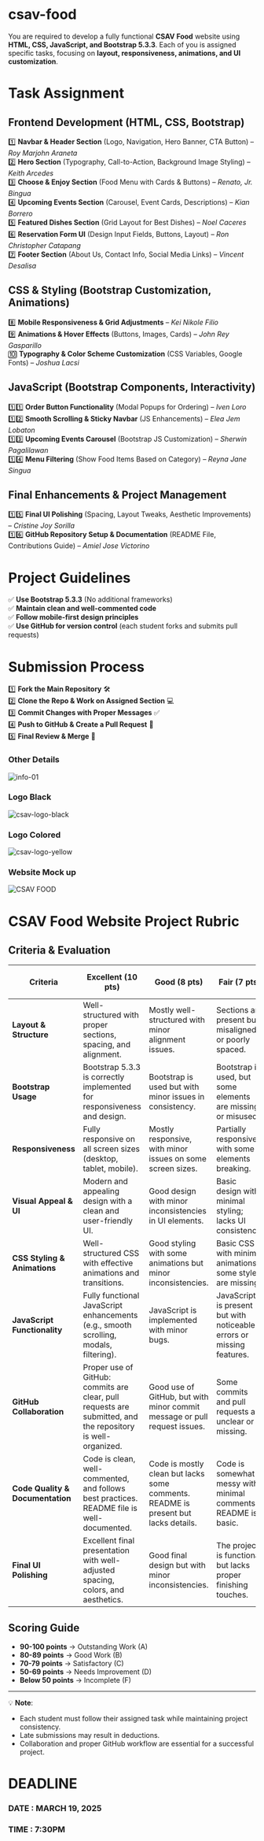 # csav-food

You are required to develop a fully functional **CSAV Food** website using **HTML, CSS, JavaScript, and Bootstrap 5.3.3**. Each of you is assigned specific tasks, focusing on **layout, responsiveness, animations, and UI customization**.  


# Task Assignment

## Frontend Development (HTML, CSS, Bootstrap)
1️⃣ **Navbar & Header Section** (Logo, Navigation, Hero Banner, CTA Button) – *Roy Marjohn Araneta*  
2️⃣ **Hero Section** (Typography, Call-to-Action, Background Image Styling) – *Keith Arcedes*  
3️⃣ **Choose & Enjoy Section** (Food Menu with Cards & Buttons) – *Renato, Jr. Bingua*  
4️⃣ **Upcoming Events Section** (Carousel, Event Cards, Descriptions) – *Kian Borrero*  
5️⃣ **Featured Dishes Section** (Grid Layout for Best Dishes) – *Noel Caceres*  
6️⃣ **Reservation Form UI** (Design Input Fields, Buttons, Layout) – *Ron Christopher Catapang*  
7️⃣ **Footer Section** (About Us, Contact Info, Social Media Links) – *Vincent Desalisa*  

## CSS & Styling (Bootstrap Customization, Animations)
8️⃣ **Mobile Responsiveness & Grid Adjustments** – *Kei Nikole Filio*  
9️⃣ **Animations & Hover Effects** (Buttons, Images, Cards) – *John Rey Gasparillo*  
🔟 **Typography & Color Scheme Customization** (CSS Variables, Google Fonts) – *Joshua Lacsi*  

## JavaScript (Bootstrap Components, Interactivity)
1️⃣1️⃣ **Order Button Functionality** (Modal Popups for Ordering) – *Iven Loro*  
1️⃣2️⃣ **Smooth Scrolling & Sticky Navbar** (JS Enhancements) – *Elea Jem Lobaton*  
1️⃣3️⃣ **Upcoming Events Carousel** (Bootstrap JS Customization) – *Sherwin Pagalilawan*  
1️⃣4️⃣ **Menu Filtering** (Show Food Items Based on Category) – *Reyna Jane Singua*  

## Final Enhancements & Project Management
1️⃣5️⃣ **Final UI Polishing** (Spacing, Layout Tweaks, Aesthetic Improvements) – *Cristine Joy Sorilla*  
1️⃣6️⃣ **GitHub Repository Setup & Documentation** (README File, Contributions Guide) – *Amiel Jose Victorino*  



# Project Guidelines  
✅ **Use Bootstrap 5.3.3** (No additional frameworks)  
✅ **Maintain clean and well-commented code**  
✅ **Follow mobile-first design principles**  
✅ **Use GitHub for version control** (each student forks and submits pull requests)  

# Submission Process  
1️⃣ **Fork the Main Repository** 🛠️  
2️⃣ **Clone the Repo & Work on Assigned Section** 💻  
3️⃣ **Commit Changes with Proper Messages** ✅  
4️⃣ **Push to GitHub & Create a Pull Request** 🔄  
5️⃣ **Final Review & Merge** 🚀  


### **Other Details**
![info-01](https://github.com/user-attachments/assets/c802d208-6c0f-4605-b076-dc04dc221890)

### **Logo Black**
![csav-logo-black](https://github.com/user-attachments/assets/ef2d0041-4f55-483d-8ec5-35870f54b4bc)

### **Logo Colored**
![csav-logo-yellow](https://github.com/user-attachments/assets/864d1287-7567-4203-9cc6-1be2d7b0dc51)

### **Website Mock up**
![CSAV FOOD](https://github.com/user-attachments/assets/76e369ea-148c-4d65-8756-bd17ffd4c155)



# CSAV Food Website Project Rubric  

## **Criteria & Evaluation**  

| **Criteria**             | **Excellent (10 pts)**                                      | **Good (8 pts)**                                      | **Fair (7 pts)**                                      | **Needs Improvement (5 pts)**                         |
|--------------------------|------------------------------------------------|------------------------------------------------|------------------------------------------------|------------------------------------------------|
| **Layout & Structure**   | Well-structured with proper sections, spacing, and alignment. | Mostly well-structured with minor alignment issues. | Sections are present but misaligned or poorly spaced. | Poor layout structure with missing sections. |
| **Bootstrap Usage**      | Bootstrap 5.3.3 is correctly implemented for responsiveness and design. | Bootstrap is used but with minor issues in consistency. | Bootstrap is used, but some elements are missing or misused. | Bootstrap is poorly implemented or not used properly. |
| **Responsiveness**       | Fully responsive on all screen sizes (desktop, tablet, mobile). | Mostly responsive, with minor issues on some screen sizes. | Partially responsive, with some elements breaking. | Not responsive; layout breaks on different devices. |
| **Visual Appeal & UI**   | Modern and appealing design with a clean and user-friendly UI. | Good design with minor inconsistencies in UI elements. | Basic design with minimal styling; lacks UI consistency. | Poor or no styling applied, making the UI unattractive. |
| **CSS Styling & Animations** | Well-structured CSS with effective animations and transitions. | Good styling with some animations but minor inconsistencies. | Basic CSS with minimal animations; some styles are missing. | Poorly written CSS with no animations or broken styles. |
| **JavaScript Functionality** | Fully functional JavaScript enhancements (e.g., smooth scrolling, modals, filtering). | JavaScript is implemented with minor bugs. | JavaScript is present but with noticeable errors or missing features. | JavaScript is either missing or completely broken. |
| **GitHub Collaboration** | Proper use of GitHub: commits are clear, pull requests are submitted, and the repository is well-organized. | Good use of GitHub, but with minor commit message or pull request issues. | Some commits and pull requests are unclear or missing. | GitHub is not used properly, with poor commit history or missing PRs. |
| **Code Quality & Documentation** | Code is clean, well-commented, and follows best practices. README file is well-documented. | Code is mostly clean but lacks some comments. README is present but lacks details. | Code is somewhat messy with minimal comments. README is basic. | Code is unorganized, with no comments and missing README documentation. |
| **Final UI Polishing**   | Excellent final presentation with well-adjusted spacing, colors, and aesthetics. | Good final design but with minor inconsistencies. | The project is functional but lacks proper finishing touches. | The project is incomplete or lacks proper styling adjustments. |

## **Scoring Guide**  
- **90-100 points** → Outstanding Work (A)  
- **80-89 points** → Good Work (B)  
- **70-79 points** → Satisfactory (C)  
- **50-69 points** → Needs Improvement (D)  
- **Below 50 points** → Incomplete (F)  

---

💡 **Note**:  
- Each student must follow their assigned task while maintaining project consistency.  
- Late submissions may result in deductions.  
- Collaboration and proper GitHub workflow are essential for a successful project.  



# **DEADLINE**
### **DATE** : **MARCH 19, 2025**
### **TIME** : **7:30PM**

